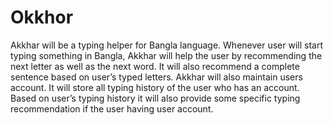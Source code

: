 # Okkhor

Akkhar will be a typing helper for Bangla language. Whenever user will start typing something in Bangla, Akkhar will help the user by recommending the next letter as well as the next word. It will also recommend a complete sentence based on user’s typed letters. Akkhar will also maintain users account. It will store all typing history of the user who has an account. Based on user’s typing history it will also provide some specific typing recommendation if the user having user account.  